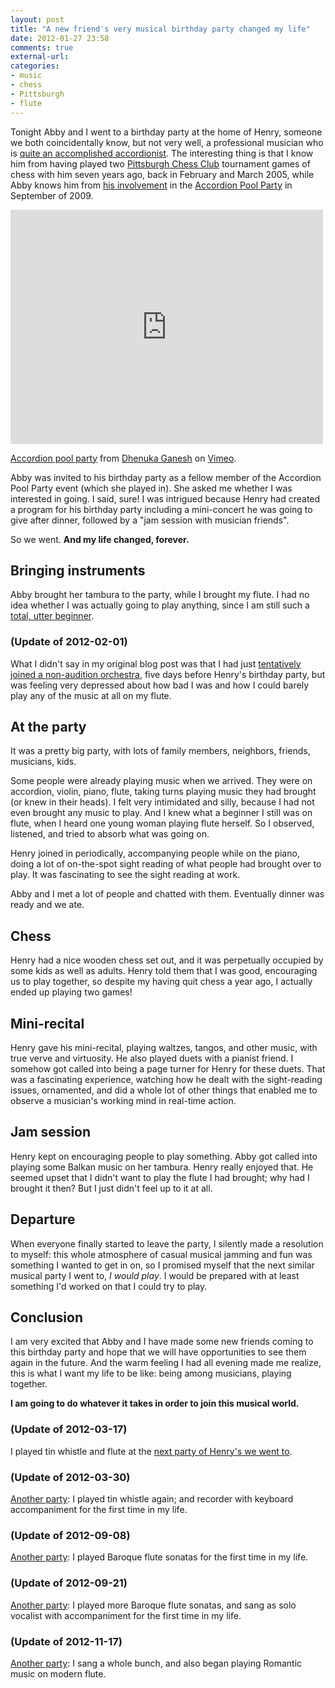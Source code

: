 ```yaml
---
layout: post
title: "A new friend's very musical birthday party changed my life"
date: 2012-01-27 23:58
comments: true
external-url: 
categories: 
- music
- chess
- Pittsburgh
- flute
---
```

Tonight Abby and I went to a birthday party at the home of Henry, someone we both coincidentally know, but not very well, a professional musician who is [quite an accomplished accordionist](http://henrydoktorski.com/). The interesting thing is that I know him from having played two [Pittsburgh Chess Club](http://pittsburghcc.org/) tournament games of chess with him seven years ago, back in February and March 2005, while Abby knows him from [his involvement](http://www.henrydoktorski.com/misc/Accordion_Pool_Party.html) in the [Accordion Pool Party](http://www.post-gazette.com/stories/local/neighborhoods-city/accordion-pool-partys-another-use-for-empty-lawrenceville-pool-357459/) in September of 2009.

<iframe src="http://player.vimeo.com/video/16409797?badge=0" width="500" height="375" frameborder="0" webkitAllowFullScreen mozallowfullscreen allowFullScreen></iframe> <p><a href="http://vimeo.com/16409797">Accordion pool party</a> from <a href="http://vimeo.com/dhenuka">Dhenuka Ganesh</a> on <a href="http://vimeo.com">Vimeo</a>.</p>

Abby was invited to his birthday party as a fellow member of the Accordion Pool Party event (which she played in). She asked me whether I was interested in going. I said, sure! I was intrigued because Henry had created a program for his birthday party including a mini-concert he was going to give after dinner, followed by a "jam session with musician friends".

So we went. **And my life changed, forever.**

<!--more-->

## Bringing instruments

Abby brought her tambura to the party, while I brought my flute. I had no idea whether I was actually going to play anything, since I am still such a [total, utter beginner](/blog/2012/01/08/finding-and-using-my-childhood-flute-books/).

### (Update of 2012-02-01)

What I didn't say in my original blog post was that I had just [tentatively joined a non-audition orchestra](/blog/2012/02/01/joining-an-orchestra-learning-in-the-face-of-terror/), five days before Henry's birthday party, but was feeling very depressed about how bad I was and how I could barely play any of the music at all on my flute.

## At the party

It was a pretty big party, with lots of family members, neighbors, friends, musicians, kids.

Some people were already playing music when we arrived. They were on accordion, violin, piano, flute, taking turns playing music they had brought (or knew in their heads). I felt very intimidated and silly, because I had not even brought any music to play. And I knew what a beginner I still was on flute, when I heard one young woman playing flute herself. So I observed, listened, and tried to absorb what was going on.

Henry joined in periodically, accompanying people while on the piano, doing a lot of on-the-spot sight reading of what people had brought over to play. It was fascinating to see the sight reading at work.

Abby and I met a lot of people and chatted with them. Eventually dinner was ready and we ate.

## Chess

Henry had a nice wooden chess set out, and it was perpetually occupied by some kids as well as adults. Henry told them that I was good, encouraging us to play together, so despite my having quit chess a year ago, I actually ended up playing two games!

## Mini-recital

Henry gave his mini-recital, playing waltzes, tangos, and other music, with true verve and virtuosity. He also played duets with a pianist friend. I somehow got called into being a page turner for Henry for these duets. That was a fascinating experience, watching how he dealt with the sight-reading issues, ornamented, and did a whole lot of other things that enabled me to observe a musician's working mind in real-time action.

## Jam session

Henry kept on encouraging people to play something. Abby got called into playing some Balkan music on her tambura. Henry really enjoyed that. He seemed upset that I didn't want to play the flute I had brought; why had I brought it then? But I just didn't feel up to it at all.

## Departure

When everyone finally started to leave the party, I silently made a resolution to myself: this whole atmosphere of casual musical jamming and fun was something I wanted to get in on, so I promised myself that the next similar musical party I went to, *I would play*. I would be prepared with at least something I'd worked on that I could try to play.

## Conclusion

I am very excited that Abby and I have made some new friends coming to this birthday party and hope that we will have opportunities to see them again in the future. And the warm feeling I had all evening made me realize, this is what I want my life to be like: being among musicians, playing together.

**I am going to do whatever it takes in order to join this musical world.**

### (Update of 2012-03-17)

I played tin whistle and flute at the [next party of Henry's we went to](/blog/2012/03/17/st-patricks-day-party-playing-tin-whistle-and-flute/).

### (Update of 2012-03-30)

[Another party](/blog/2012/03/30/a-delayed-st-patricks-day-party-playing-tin-whistle-and-alto-recorder/): I played tin whistle again; and recorder with keyboard accompaniment for the first time in my life.

### (Update of 2012-09-08)

[Another party](/blog/2012/09/08/finally-performing-some-sonatas-for-baroque-flute/): I played Baroque flute sonatas for the first time in my life.

### (Update of 2012-09-21)

[Another party](/blog/2012/09/21/my-first-time-singing-bossa-nova-also-a-temporary-farewell-to-baroque-flute/): I played more Baroque flute sonatas, and sang as solo vocalist with accompaniment for the first time in my life.

### (Update of 2012-11-17)

[Another party](/blog/2012/11/17/a-childhood-dream-come-true-i-am-now-finally-singing-for-real/): I sang a whole bunch, and also began playing Romantic music on modern flute.
